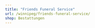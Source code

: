 ```yaml
---
title: "Friends Funeral Service"
url: /winnipeg/friends-funeral-service/
shop: Bestattungen
---
```

